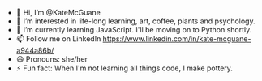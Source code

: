 - 👋 Hi, I’m @KateMcGuane
- 👀 I’m interested in life-long learning, art, coffee, plants and psychology.
- 🌱 I’m currently learning JavaScript. I'll be moving on to Python shortly.
- 📫 Follow me on LinkedIn https://www.linkedin.com/in/kate-mcguane-a944a86b/
- 😄 Pronouns: she/her
- ⚡ Fun fact: When I'm not learning all things code, I make pottery.

<!---
KateMcGuane/KateMcGuane is a ✨ special ✨ repository because its `README.md` (this file) appears on your GitHub profile.
You can click the Preview link to take a look at your changes.
--->

